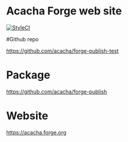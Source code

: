 # Acacha Forge web site

[![StyleCI](https://styleci.io/repos/109520914/shield?branch=master)](https://styleci.io/repos/109520914)

#Github repo

https://github.com/acacha/forge-publish-test

# Package

https://github.com/acacha/forge-publish

# Website

https://acacha.forge.org